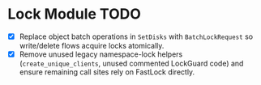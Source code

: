 # Lock Module TODO

- [x] Replace object batch operations in `SetDisks` with `BatchLockRequest` so write/delete flows acquire locks atomically.
- [x] Remove unused legacy namespace-lock helpers (`create_unique_clients`, unused commented LockGuard code) and ensure remaining call sites rely on FastLock directly.
